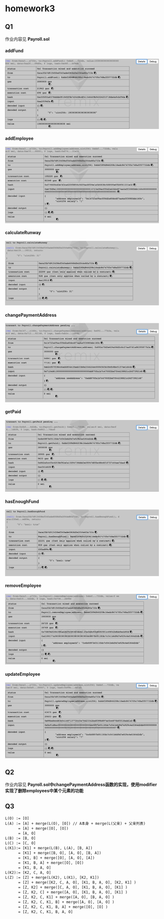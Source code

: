 # homework3

## Q1
作业内容见 **Payroll.sol**

#### addFund
![](images/addFund.png)

#### addEmployee
![](images/addEmployee.png)

#### calculateRunway
![](images/calculateRunway.png)

#### changePaymentAddress
![](images/changePaymentAddress.png)

#### getPaid
![](images/getPaid.png)

#### hasEnoughFund
![](images/hasEnoughFund.png)

#### removeEmployee
![](images/removeEmployee.png)

#### updateEmployee
![](images/updateEmployee.png)

## Q2
作业内容见 **Payroll.sol中changePaymentAddress函数的实现，使用modifier实现了删除employees中某个元素的功能**

## Q3
```
L(O) := [O]  
L(A) := [A] + merge(L(O), [O]) // A本身 + merge(L(父亲) + 父亲列表)
      = [A] + merge([O], [O])
      = [A, O]  
L(B) := [B, O]
L(C) := [C, O]
L(K1):= [K1] + merge(L(B), L(A), [B, A])
      = [K1] + merge([B, O], [A, O], [B, A])
      = [K1, B] + merge([O], [A, O], [A])
      = [K1, B, A] + merge([O], [O])
      = [K1, B, A, O] 
L(K2):= [K2, C, A, O] 
L(Z) := [Z] + merge(L(K2), L(K1), [K2, K1])
      = [Z] + merge([K2, C, A, O], [K1, B, A, O], [K2, K1] )
      = [Z, K2] + merge([C, A, O], [K1, B, A, O], [K1] )
      = [Z, K2, C] + merge([A, O], [K1, B, A, O], [K1] )
      = [Z, K2, C, K1] + merge([A, O], [B, A, O] )
      = [Z, K2, C, K1, B] + merge([A, O], [A, O] )
      = [Z, K2, C, K1, B, A] + merge([O], [O] )
      = [Z, K2, C, K1, B, A, O]
```

